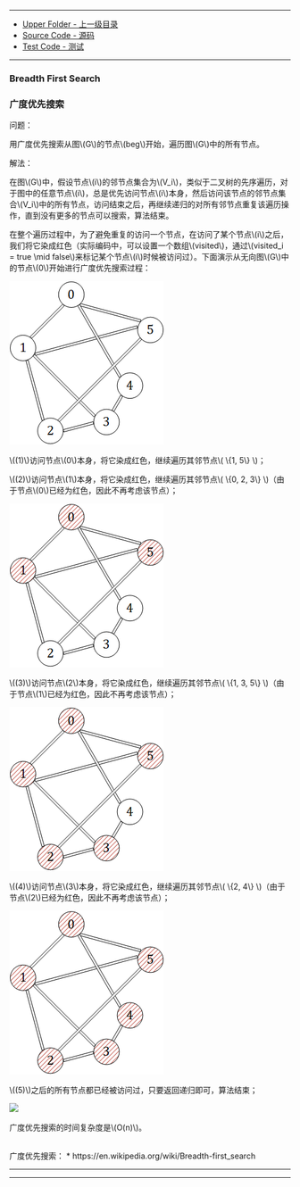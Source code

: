 --------
* [Upper Folder - 上一级目录](../../)
* [Source Code - 源码](https://github.com/zhaochenyou/Way-to-Algorithm/blob/master/src/GraphTheory/Traverse/BreadthFirstSearch.hpp)
* [Test Code - 测试](https://github.com/zhaochenyou/Way-to-Algorithm/blob/master/src/GraphTheory/Traverse/BreadthFirstSearch.cpp)

--------

### Breadth First Search
### 广度优先搜索
<div>
问题：
<p id="i">用广度优先搜索从图\(G\)的节点\(beg\)开始，遍历图\(G\)中的所有节点。 </p>
解法：
<p id="i">在图\(G\)中，假设节点\(i\)的邻节点集合为\(V_i\)，类似于二叉树的先序遍历，对于图中的任意节点\(i\)，总是优先访问节点\(i\)本身，然后访问该节点的邻节点集合\(V_i\)中的所有节点，访问结束之后，再继续递归的对所有邻节点重复该遍历操作，直到没有更多的节点可以搜索，算法结束。 </p>
<p id="i">在整个遍历过程中，为了避免重复的访问一个节点，在访问了某个节点\(i\)之后，我们将它染成红色（实际编码中，可以设置一个数组\(visited\)，通过\(visited_i = true \mid false\)来标记某个节点\(i\)时候被访问过）。下面演示从无向图\(G\)中的节点\(0\)开始进行广度优先搜索过程： </p>
<p id="c"><img src="../res/BreadthFirstSearch1.png" /></p>
<p id="i">\((1)\)访问节点\(0\)本身，将它染成红色，继续遍历其邻节点\( \{1, 5\} \)； </p>
<p id="i">\((2)\)访问节点\(1\)本身，将它染成红色，继续遍历其邻节点\( \{0, 2, 3\} \)（由于节点\(0\)已经为红色，因此不再考虑该节点）； </p>
<p id="c"><img src="../res/BreadthFirstSearch2.png" /></p>
<p id="i">\((3)\)访问节点\(2\)本身，将它染成红色，继续遍历其邻节点\( \{1, 3, 5\} \)（由于节点\(1\)已经为红色，因此不再考虑该节点）； </p>
<p id="c"><img src="../res/BreadthFirstSearch3.png" /></p>
<p id="i">\((4)\)访问节点\(3\)本身，将它染成红色，继续遍历其邻节点\( \{2, 4\} \)（由于节点\(2\)已经为红色，因此不再考虑该节点）； </p>
<p id="c"><img src="../res/BreadthFirstSearch4.png" /></p>
<p id="i">\((5)\)之后的所有节点都已经被访问过，只要返回递归即可，算法结束； </p>
<p id="c"><img src="../res/BreadthFirstSearch5.png" /></p>
<p id="i">广度优先搜索的时间复杂度是\(O(n)\)。 </p>
</div>
<br>
广度优先搜索：
* https://en.wikipedia.org/wiki/Breadth-first_search

--------
--------
